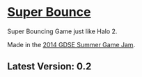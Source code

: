 # [Super Bounce](http://superbouncegame.com/)

Super Bouncing Game just like Halo 2.

Made in the [2014 GDSE Summer Game Jam](http://meta.gamedev.stackexchange.com/q/1637/16587).


## Latest Version: 0.2
